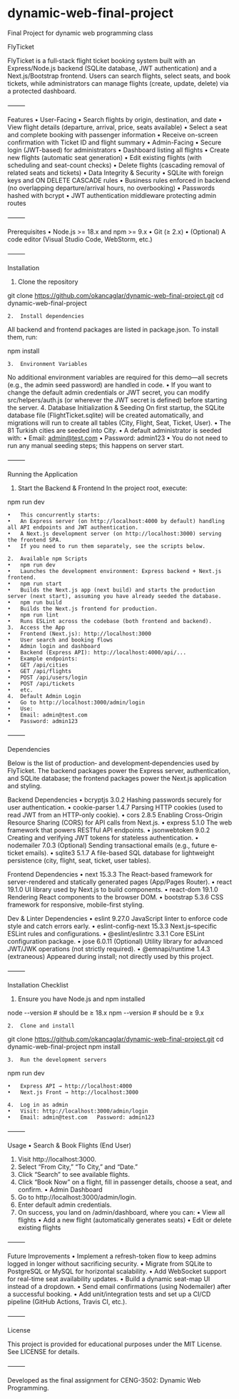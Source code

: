 # dynamic-web-final-project
Final Project for dynamic web programming class


FlyTicket

FlyTicket is a full‐stack flight ticket booking system built with an Express/Node.js backend (SQLite database, JWT authentication) and a Next.js/Bootstrap frontend. Users can search flights, select seats, and book tickets, while administrators can manage flights (create, update, delete) via a protected dashboard.

⸻

Features
•	User-Facing
•	Search flights by origin, destination, and date
•	View flight details (departure, arrival, price, seats available)
•	Select a seat and complete booking with passenger information
•	Receive on-screen confirmation with Ticket ID and flight summary
•	Admin-Facing
•	Secure login (JWT-based) for administrators
•	Dashboard listing all flights
•	Create new flights (automatic seat generation)
•	Edit existing flights (with scheduling and seat-count checks)
•	Delete flights (cascading removal of related seats and tickets)
•	Data Integrity & Security
•	SQLite with foreign keys and ON DELETE CASCADE rules
•	Business rules enforced in backend (no overlapping departure/arrival hours, no overbooking)
•	Passwords hashed with bcrypt
•	JWT authentication middleware protecting admin routes

⸻

Prerequisites
•	Node.js >= 18.x and npm >= 9.x
•	Git (≥ 2.x)
•	(Optional) A code editor (Visual Studio Code, WebStorm, etc.)

⸻

Installation
1.	Clone the repository

git clone https://github.com/okancaglar/dynamic-web-final-project.git
cd dynamic-web-final-project


	2.	Install dependencies
All backend and frontend packages are listed in package.json. To install them, run:

npm install


	3.	Environment Variables
No additional environment variables are required for this demo—all secrets (e.g., the admin seed password) are handled in code.
•	If you want to change the default admin credentials or JWT secret, you can modify src/helpers/auth.js (or wherever the JWT secret is defined) before starting the server.
4.	Database Initialization & Seeding
On first startup, the SQLite database file (FlightTicket.sqlite) will be created automatically, and migrations will run to create all tables (City, Flight, Seat, Ticket, User).
•	The 81 Turkish cities are seeded into City.
•	A default administrator is seeded with:
•	Email: admin@test.com
•	Password: admin123
•	You do not need to run any manual seeding steps; this happens on server start.

⸻

Running the Application
1.	Start the Backend & Frontend
In the project root, execute:

npm run dev

	•	This concurrently starts:
	•	An Express server (on http://localhost:4000 by default) handling all API endpoints and JWT authentication.
	•	A Next.js development server (on http://localhost:3000) serving the frontend SPA.
	•	If you need to run them separately, see the scripts below.

	2.	Available npm Scripts
	•	npm run dev
	•	Launches the development environment: Express backend + Next.js frontend.
	•	npm run start
	•	Builds the Next.js app (next build) and starts the production server (next start), assuming you have already seeded the database.
	•	npm run build
	•	Builds the Next.js frontend for production.
	•	npm run lint
	•	Runs ESLint across the codebase (both frontend and backend).
	3.	Access the App
	•	Frontend (Next.js): http://localhost:3000
	•	User search and booking flows
	•	Admin login and dashboard
	•	Backend (Express API): http://localhost:4000/api/...
	•	Example endpoints:
	•	GET /api/cities
	•	GET /api/flights
	•	POST /api/users/login
	•	POST /api/tickets
	•	etc.
	4.	Default Admin Login
	•	Go to http://localhost:3000/admin/login
	•	Use:
	•	Email: admin@test.com
	•	Password: admin123

⸻

Dependencies

Below is the list of production‐ and development‐dependencies used by FlyTicket. The backend packages power the Express server, authentication, and SQLite database; the frontend packages power the Next.js application and styling.

Backend Dependencies
•	bcryptjs 3.0.2
Hashing passwords securely for user authentication.
•	cookie-parser 1.4.7
Parsing HTTP cookies (used to read JWT from an HTTP-only cookie).
•	cors 2.8.5
Enabling Cross-Origin Resource Sharing (CORS) for API calls from Next.js.
•	express 5.1.0
The web framework that powers RESTful API endpoints.
•	jsonwebtoken 9.0.2
Creating and verifying JWT tokens for stateless authentication.
•	nodemailer 7.0.3
(Optional) Sending transactional emails (e.g., future e-ticket emails).
•	sqlite3 5.1.7
A file-based SQL database for lightweight persistence (city, flight, seat, ticket, user tables).

Frontend Dependencies
•	next 15.3.3
The React-based framework for server-rendered and statically generated pages (App/Pages Router).
•	react 19.1.0
UI library used by Next.js to build components.
•	react-dom 19.1.0
Rendering React components to the browser DOM.
•	bootstrap 5.3.6
CSS framework for responsive, mobile-first styling.

Dev & Linter Dependencies
•	eslint 9.27.0
JavaScript linter to enforce code style and catch errors early.
•	eslint-config-next 15.3.3
Next.js–specific ESLint rules and configurations.
•	@eslint/eslintrc 3.3.1
Core ESLint configuration package.
•	jose 6.0.11
(Optional) Utility library for advanced JWT/JWK operations (not strictly required).
•	@emnapi/runtime 1.4.3 (extraneous)
Appeared during install; not directly used by this project.

⸻

Installation Checklist
1.	Ensure you have Node.js and npm installed

node --version     # should be ≥ 18.x
npm --version      # should be ≥ 9.x


	2.	Clone and install

git clone https://github.com/okancaglar/dynamic-web-final-project.git
cd dynamic-web-final-project
npm install


	3.	Run the development servers

npm run dev

	•	Express API → http://localhost:4000
	•	Next.js Front → http://localhost:3000

	4.	Log in as admin
	•	Visit: http://localhost:3000/admin/login
	•	Email: admin@test.com   Password: admin123

⸻

Usage
•	Search & Book Flights (End User)
1.	Visit http://localhost:3000.
2.	Select “From City,” “To City,” and “Date.”
3.	Click “Search” to see available flights.
4.	Click “Book Now” on a flight, fill in passenger details, choose a seat, and confirm.
•	Admin Dashboard
1.	Go to http://localhost:3000/admin/login.
2.	Enter default admin credentials.
3.	On success, you land on /admin/dashboard, where you can:
•	View all flights
•	Add a new flight (automatically generates seats)
•	Edit or delete existing flights

⸻

Future Improvements
•	Implement a refresh-token flow to keep admins logged in longer without sacrificing security.
•	Migrate from SQLite to PostgreSQL or MySQL for horizontal scalability.
•	Add WebSocket support for real-time seat availability updates.
•	Build a dynamic seat-map UI instead of a dropdown.
•	Send email confirmations (using Nodemailer) after a successful booking.
•	Add unit/integration tests and set up a CI/CD pipeline (GitHub Actions, Travis CI, etc.).

⸻

License

This project is provided for educational purposes under the MIT License. See LICENSE for details.

⸻

Developed as the final assignment for CENG-3502: Dynamic Web Programming.